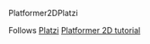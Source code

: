 Platformer2DPlatzi


Follows [Platzi](https://platzi.com/r/DianDelph/) [Platformer 2D tutorial](https://platzi.com/clases/1304-unity-2d-2018/11795-creacion-de-nuevo-proyecto-e-importacion-de-assets/)


